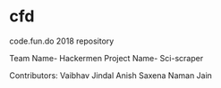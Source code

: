 # cfd
code.fun.do 2018 repository

Team Name- Hackermen 
Project Name- Sci-scraper

Contributors:
Vaibhav Jindal
Anish Saxena
Naman Jain
